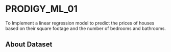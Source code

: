 # PRODIGY_ML_01
To Implement a linear regression model to predict the prices of houses based on their square footage and the number of bedrooms and bathrooms.

## About Dataset

